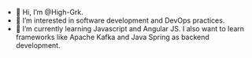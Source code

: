 - 👋 Hi, I’m @High-Grk.
- 👀 I’m interested in software development and DevOps practices.
- 🌱 I’m currently learning Javascript and Angular JS. I also want to learn frameworks like Apache Kafka and Java Spring as backend development. 

<!---
High-Grk/High-Grk is a ✨ special ✨ repository because its `README.md` (this file) appears on your GitHub profile.
You can click the Preview link to take a look at your changes.
--->
